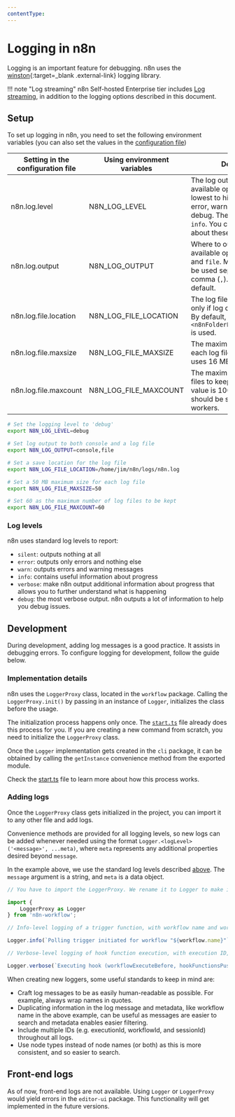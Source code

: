 ```yaml
---
contentType:
---
```


# Logging in n8n

Logging is an important feature for debugging. n8n uses the [winston](https://www.npmjs.com/package/winston){:target=_blank .external-link} logging library.

!!! note "Log streaming"
	n8n Self-hosted Enterprise tier includes [Log streaming](/log-streaming/), in addition to the logging options described in this document.

## Setup

To set up logging in n8n, you need to set the following environment variables (you can also set the values in the [configuration file](/hosting/configuration/#configuration-via-file))

| Setting in the configuration file | Using environment variables | Description |
|-----------------------------------|-----------------------------|-------------|
| n8n.log.level | N8N_LOG_LEVEL | The log output level. The available options are (from lowest to highest level) are error, warn, info, verbose, and debug. The default value is `info`. You can learn more about these options [here](#log-levels). |
| n8n.log.output | N8N_LOG_OUTPUT | Where to output logs. The available options are `console` and `file`. Multiple values can be used separated by a comma (`,`). `console` is used by default. |
| n8n.log.file.location | N8N_LOG_FILE_LOCATION | The log file location, used only if log output is set to file. By default, `<n8nFolderPath>/logs/n8n.log` is used. |
| n8n.log.file.maxsize | N8N_LOG_FILE_MAXSIZE | The maximum size (in MB) for each log file. By default, n8n uses 16 MB. |
| n8n.log.file.maxcount | N8N_LOG_FILE_MAXCOUNT | The maximum number of log files to keep. The default value is 100. This value should be set when using workers. |


```bash
# Set the logging level to 'debug'
export N8N_LOG_LEVEL=debug

# Set log output to both console and a log file
export N8N_LOG_OUTPUT=console,file

# Set a save location for the log file
export N8N_LOG_FILE_LOCATION=/home/jim/n8n/logs/n8n.log

# Set a 50 MB maximum size for each log file
export N8N_LOG_FILE_MAXSIZE=50

# Set 60 as the maximum number of log files to be kept
export N8N_LOG_FILE_MAXCOUNT=60
```

### Log levels

n8n uses standard log levels to report:

- `silent`: outputs nothing at all
- `error`: outputs only errors and nothing else
- `warn`: outputs errors and warning messages
- `info`: contains useful information about progress
- `verbose`: make n8n output additional information about progress that allows you to further understand what is happening
- `debug`: the most verbose output. n8n outputs a lot of information to help you debug issues.


## Development

During development, adding log messages is a good practice. It assists in debugging errors. To configure logging for development, follow the guide below.

### Implementation details

n8n uses the `LoggerProxy` class, located in the `workflow` package. Calling the `LoggerProxy.init()` by passing in an instance of `Logger`, initializes the class before the usage.

The initialization process happens only once. The [`start.ts`](https://github.com/n8n-io/n8n/blob/master/packages/cli/commands/start.ts) file already does this process for you. If you are creating a new command from scratch, you need to initialize the `LoggerProxy` class.

Once the `Logger` implementation gets created in the `cli` package, it can be obtained by calling the `getInstance` convenience method from the exported module.

Check the [start.ts](https://github.com/n8n-io/n8n/blob/master/packages/cli/commands/start.ts) file to learn more about how this process works.

### Adding logs

Once the `LoggerProxy` class gets initialized in the project, you can import it to any other file and add logs.

Convenience methods are provided for all logging levels, so new logs can be added whenever needed using the format `Logger.<logLevel>('<message>', ...meta)`, where `meta` represents any additional properties desired beyond `message`.

In the example above, we use the standard log levels described [above](#log-levels). The `message` argument is a string, and `meta` is a data object.

```js
// You have to import the LoggerProxy. We rename it to Logger to make it easier

import {
	LoggerProxy as Logger
} from 'n8n-workflow';

// Info-level logging of a trigger function, with workflow name and workflow ID as additional metadata properties

Logger.info(`Polling trigger initiated for workflow "${workflow.name}"`, {workflowName: workflow.name, workflowId: workflow.id});

// Verbose-level logging of hook function execution, with execution ID, workflow ID, and session ID as metadata properties

Logger.verbose(`Executing hook (workflowExecuteBefore, hookFunctionsPush)`, {executionId: this.executionId, workflowId: this.workflowData.id, sessionId: this.sessionId});
```

When creating new loggers, some useful standards to keep in mind are:

- Craft log messages to be as easily human-readable as possible. For example, always wrap names in quotes.
- Duplicating information in the log message and metadata, like workflow name in the above example, can be useful as messages are easier to search and metadata enables easier filtering.
- Include multiple IDs (e.g. executionId, workflowId, and sessionId) throughout all logs.
- Use node types instead of node names (or both) as this is more consistent, and so easier to search.

## Front-end logs

As of now, front-end logs are not available. Using `Logger` or `LoggerProxy` would yield errors in the `editor-ui` package. This functionality will get implemented in the future versions.

